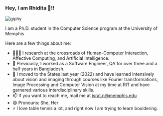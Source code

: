 ### Hey, I am Rhidita 👋!!
![giphy](https://github.com/Rhidz/Rhidz/assets/36930197/fb001767-2708-444d-8b60-f497f7e5f4a6)



I am a Ph.D. student in the Computer Science program at the University of Memphis

Here are a few things about me:
- 👩🏻‍🔬 I research at the crossroads of Human-Computer Interaction, Affective Computing, and Artificial Intelligence. 
- 👯 Previously, I worked as a Software Engineer, QA for over three and a half years in Bangladesh.
- 🤔 I moved to the States last year (2022) and have learned intensively about vision and imaging through courses like Fourier transformations, Image Processing and Computer Vision at my time at RIT and have garnered various interdisciplinary skills.
- 📫 If you want to reach me, mail me at israt.n@memphis.edu
- 😄 Pronouns: She, Her 
- ⚡ I love table tennis a lot, and right now I am trying to learn bouldering.


